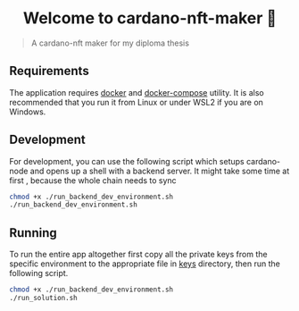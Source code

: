 <h1 align="center">Welcome to cardano-nft-maker 👋</h1>

> A cardano-nft maker for my diploma thesis

## Requirements

The application requires [docker](https://www.docker.com/products)
and [docker-compose](https://docs.docker.com/compose/install/) utility. It is also recommended that you run it from
Linux or under WSL2 if you are on Windows.

## Development

For development, you can use the following script which setups cardano-node and opens up a shell with a backend server.
It might take some time at first , because the whole chain needs to sync

```sh
chmod +x ./run_backend_dev_environment.sh
./run_backend_dev_environment.sh
```

## Running

To run the entire app altogether first copy all the private keys from the specific environment to the appropriate file
in [keys](keys) directory, then run the following script.

```sh
chmod +x ./run_backend_dev_environment.sh
./run_solution.sh
```

